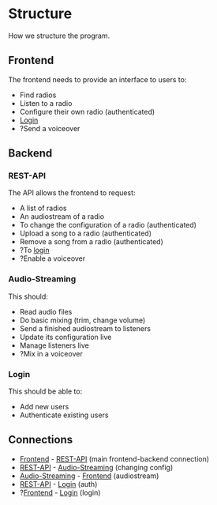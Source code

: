 # Structure
How we structure the program.

## Frontend
The frontend needs to provide an interface to users to:
 - Find radios
 - Listen to a radio
 - Configure their own radio (authenticated)
 - [Login](#login)
 - ?Send a voiceover
## Backend
### REST-API
The API allows the frontend to request:
 - A list of radios
 - An audiostream of a radio
 - To change the configuration of a radio (authenticated)
 - Upload a song to a radio (authenticated)
 - Remove a song from a radio (authenticated)
 - ?To [login](#login)
 - ?Enable a voiceover
### Audio-Streaming
This should:
 - Read audio files
 - Do basic mixing (trim, change volume)
 - Send a finished audiostream to listeners
 - Update its configuration live
 - Manage listeners live
 - ?Mix in a voiceover
### Login
This should be able to:
 - Add new users
 - Authenticate existing users

## Connections
 - [Frontend](#frontend) - [REST-API](#rest-api) (main frontend-backend connection)
 - [REST-API](#rest-api) - [Audio-Streaming](#audio-streaming) (changing config)
 - [Audio-Streaming](#audio-streaming) - [Frontend](#frontend) (audiostream)
 - [REST-API](#rest-api) - [Login](#login) (auth)
 - ?[Frontend](#frontend) - [Login](#login) (login)
